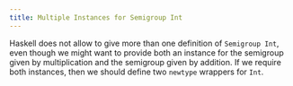 ```yaml
---
title: Multiple Instances for Semigroup Int
---
```


Haskell does not allow to give more than one definition of `Semigroup Int`, even though we might want to provide both an instance for the semigroup given by multiplication and the semigroup given by addition.
If we require both instances, then we should define two `newtype` wrappers for `Int`.
